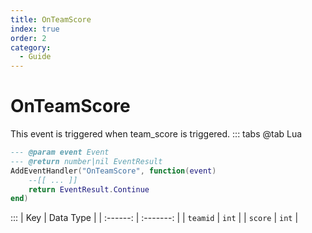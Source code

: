 ```yaml
---
title: OnTeamScore
index: true
order: 2
category:
  - Guide
---
```


# OnTeamScore
This event is triggered when team_score is triggered.
::: tabs
@tab Lua
```lua
--- @param event Event
--- @return number|nil EventResult
AddEventHandler("OnTeamScore", function(event)
    --[[ ... ]]
    return EventResult.Continue
end)
```

:::
|    Key   | Data Type |
| :------: | :-------: |
| `teamid` |   `int`   |
|  `score` |   `int`   |